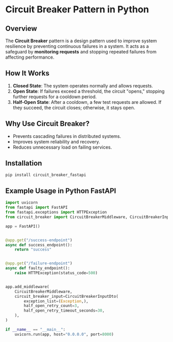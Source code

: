# Circuit Breaker Pattern in Python

## Overview
The **Circuit Breaker** pattern is a design pattern used to improve system resilience by preventing continuous failures in a system. It acts as a safeguard by **monitoring requests** and stopping repeated failures from affecting performance.

## How It Works
1. **Closed State**: The system operates normally and allows requests.
2. **Open State**: If failures exceed a threshold, the circuit "opens," stopping further requests for a cooldown period.
3. **Half-Open State**: After a cooldown, a few test requests are allowed. If they succeed, the circuit closes; otherwise, it stays open.

## Why Use Circuit Breaker?
- Prevents cascading failures in distributed systems.
- Improves system reliability and recovery.
- Reduces unnecessary load on failing services.

## Installation
```
pip install circuit_breaker_fastapi
```

## Example Usage in Python FastAPI
```python
import uvicorn
from fastapi import FastAPI
from fastapi.exceptions import HTTPException
from circuit_breaker import CircuitBreakerMiddleware, CircuitBreakerInputDto

app = FastAPI()


@app.get("/success-endpoint")
async def success_endpoint():
    return "success"


@app.get("/failure-endpoint")
async def faulty_endpoint():
    raise HTTPException(status_code=500)


app.add_middleware(
    CircuitBreakerMiddleware,
    circuit_breaker_input=CircuitBreakerInputDto(
        exception_list=(Exception,),
        half_open_retry_count=3,
        half_open_retry_timeout_seconds=30,
    ),
)

if __name__ == "__main__":
    uvicorn.run(app, host="0.0.0.0", port=8000)
```
